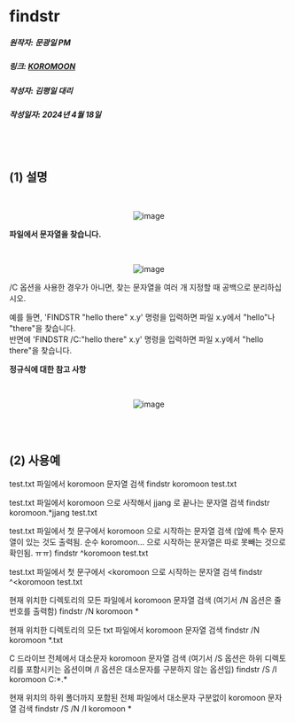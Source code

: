 # findstr
##### 원작자: 문광일 PM
##### 링크: [KOROMOON][koromoonlink]
[koromoonlink]: https://koromoon.blogspot.com/2020/03/findstr.html "Go koromoon"
##### 작성자: 김평일 대리
##### 작성일자: 2024년 4월 18일

<br>
<br>

## (1) 설명

</br><div align="center">![image](https://github.com/ICTIS-Cert-System-Project/ICTIS-Cert-System/assets/165347210/e0d96175-f3db-430b-9969-d40aa12a6b25)</div>

**파일에서 문자열을 찾습니다.**</br>


</br><div align="center">![image](https://github.com/ICTIS-Cert-System-Project/ICTIS-Cert-System/assets/165347210/781da852-16e3-4f57-a75d-f450323a4215)</div>


/C 옵션을 사용한 경우가 아니면, 찾는 문자열을 여러 개 지정할 때 공백으로 분리하십시오.</br>

예를 들면, 'FINDSTR "hello there" x.y' 명령을 입력하면 파일 x.y에서 "hello"나 "there"을 찾습니다.</br>
반면에 'FINDSTR /C:"hello there" x.y' 명령을 입력하면 파일 x.y에서 "hello there"을 찾습니다.</br>

**정규식에 대한 참고 사항**</br>


</br><div align="center">![image](https://github.com/ICTIS-Cert-System-Project/ICTIS-Cert-System/assets/165347210/504ec4b7-e369-4907-abde-65dc61e1d092)</div>

<br>
<br>

## (2) 사용예

test.txt 파일에서 koromoon 문자열 검색
findstr koromoon test.txt

test.txt 파일에서 koromoon 으로 사작해서 jjang 로 끝나는 문자열 검색
findstr koromoon.*jjang test.txt

test.txt 파일에서 첫 문구에서 koromoon 으로 시작하는 문자열 검색
(앞에 특수 문자열이 있는 것도 출력됨. 순수 koromoon... 으로 시작하는 문자열은 따로 못빼는 것으로 확인됨. ㅠㅠ)
findstr ^koromoon test.txt

test.txt 파일에서 첫 문구에서 <koromoon 으로 시작하는 문자열 검색
findstr ^<koromoon test.txt

현재 위치한 디렉토리의 모든 파일에서 koromoon 문자열 검색
(여기서 /N 옵션은 줄번호를 출력함)
findstr /N koromoon *

현재 위치한 디렉토리의 모든 txt 파일에서 koromoon 문자열 검색
findstr /N koromoon *.txt

C 드라이브 전체에서 대소문자 koromoon 문자열 검색
(여기서 /S 옵션은 하위 디렉토리를 포함시키는 옵션이며 /I 옵션은 대소문자를 구분하지 않는 옵션임)
findstr /S /I koromoon C:\*.*

현재 위치의 하위 폴더까지 포함된 전체 파일에서 대소문자 구분없이 koromoon 문자열 검색
findstr /S /N /I koromoon *





























